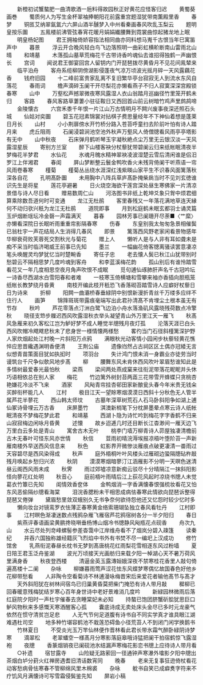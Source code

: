 <!-- { "loadSidebar": true } -->
　　新橙初试蟹螯肥一曲清歌酒一巵料得故园秋正好黄花应怪客归迟
　　黄蜀葵画巻
　　蜀质何人为写生金杯翠袖捧朝阳花前露重宫题湿犹带南薫殿里香
　　春梦
　　铜匜艾纳翠氤氲六六屏山酒半醺梦入中州看秦画春风吹乱玉梨云
　　题明皇按乐圗
　　五鳯楼前沸管弦春宵花暖月娟娟纎腰舞到霓裳曲惊起猪龙地上眠
　　明皇杨妃图
　　君王拥袖倚娇容指法相同曲亦同料想马嵬千古恨当年巳寓笛声中
　　暮景
　　浮云开合晚风轻白鸟飞边落照明一曲彩虹横畍断南山雷雨北山晴
　　和靖墓
　　木落孤山墓草荒梅花千古带诗香吟魂仙去谁招得独鹤一声幽恨长
　　宫词
　　闻说君王御宴回宫人留钥内门开琵琶拨尽黄昏月不见花间鳯辇来
　　临平泊舟
　　客舟系缆柳阴傍湖影侵蓬夜气凉万顷波光摇月碎一天风露藕花香
　　钱府旧园
　　十二峰前富贵家乱离不复旧繁华亭台寂寂无人到流水东风自落花
　　春雨词
　　檐声滴碎玉阑干开尽梨花亦懒看燕子不归人寂寞深深宫殿锁春寒
　　山中
　　万壑松声撼翠微夜寒风露湿人衣山翁踏月巡幽径竹里笼开鹤未归
　　客路
　　春风客路草萋萋小驻征鞍日又西回首山前云树暗竹鸡声里鹧鸪啼
　　金陵懐古
　　六宫禾黍千年恨一片江山万古情明月不闗兴废事夜深还照石头城
　　仙姑对奕圗
　　碧玉花冠素锦裳对拈棋子费思量经年不下神仙着想是蓬莱日月长
　　山村
　　小小荆扉傍水开竹桥分路入苍苔呼童扫去阶前叶怕有诗人踏月来
　　虎丘阻雨
　　石阑浸碧涧池空池外秋声万壑风人倚僧牕看风雨亭亭塔影有无中
　　山中秋夜
　　石床弹月鹤听琴玉宇凝秋絶点尘万里无云银汉淡一天风露湿星辰
　　寄别方兰室
　　醉下山楼客袂分杖藜犹带碧阑云归来纸帐眠清夜半梦梅花半梦君
　　水仙花
　　氷魂月魄水精神翠袂凌波湿楚云雪后清闲谁是侣汨罗江上伴湘君
　　春闺
　　屏山梦断整云鬟金鸭吹香火未残背倚阑干听燕语一帘风雨卷春寒
　　槿菊
　　槿菊丛丛绕水涯深红浅紫暎山家平生不识春风面篱落秋深各自花
　　孔明髙卧圗
　　未用胸中八阵兵草庐髙卧掩柴扄当时不见刘玄徳谁识先生是将星
　　莲花亭避暑
　　日火烧空海欲干莲宫深处昼生寒佛家一片清凉景借与诗人尽日看
　　赠易数周仁山
　　河洛图书非纸上乾坤爻象只胷中烦君细算乘除数吾道何时可变通
　　龙江无杜鹃
　　客里春残又一年落花满地草连天縁何不动归欤兴秖为龙江无杜鹃
　　道院即事
　　月到松庭鹤未眠玄都羽士诵灵篇玉炉烟断瑶坛冷金磬一声霜满天
　　暮春
　　园林芳事已阑珊开尽荼■〈艹縻〉亦懒看深院日长眠听雨重重帘影隔春寒
　　伤春
　　东皇别我太匆匆急景相催鬓已翁杜宇一声花结局人生消得几春风
　　即景
　　篱落西风野老家闲看景物感年华柳衰荷败芙蓉死交割秋光与菊花
　　赠上人
　　懒听人是与人非有耳如聋未是痴不采当时临济喝威王前事已先知
　　墨兰
　　一幅幽花倚客牕离骚读罢意凄凉笔头唤醒灵均梦犹忆当时楚畹香
　　寄任子忠
　　老去懐人鬓已秋江山犹带别时愁碧云不隔相思梦几度吟魂到客舟
　　和李蓝溪梅花韵
　　孤山别后有谁怜踏雪看花又一年几度相思空夜月角声吹恨不成眠
　　觅句逋仙琢肺肝声名千古冠吟坛一诗香尽西湖水白雪阳春和者难
　　一枝寒玉倚横塘和雪攀来袖亦香插向胆瓶笼纸帐长教梦绕月昏黄
　　南枝开编此枝开秖恐飞香落砌苔踏雪诗人应癖好杖藜日日为诗来
　　折柳
　　阳闗一曲灞桥春垂緑阴中别恨新漫折青丝千万缕多应绊不住行人
　　画笋
　　锦箨斑斑带露痕毫端写出此君孙清髙不肯埋尘土根本虽无有节存
　　秋吟
　　芦花零落点汀洲白鹭飞边泊小舟水落渔矶风露晓残荷数点冷擎秋
　　晓径支笻步屧迟西风吹露湿秋衣举头凝望青山外万里江天一雁飞
　　秋髙风急雁来初久客松江岂为鲈好梦不成人睡觉半牕残月夜灯孤
　　沦落天涯已白头西风吹帽冷飕飕悲秋未了悲身世一様情懐两様愁
　　畧彴当门石径斜槿篱深护野人家炊烟起处江村晚一片斜阳万点鸦
　　满眼秋光动客情小园闲步杕藜轻黄花憔悴应思晋纔遇渊明香便清
　　王荆公庙
　　遗像岿然占古祠区区土偶亦冠緌无言似想青苗策面目犹如执抝时
　　项羽台
　　失计鸿门恨未消一身霸业亦徒劳当时谩筑台千尺争似欹风地步髙
　　柳
　　腰舞东风未肯休西风吹叶翠眉愁谁知此是多情树最爱春光最怕秋
　　梁燕
　　梁间两处燕成窠来往衔泥带落花眤眤并头休巧语相依总在别人家
　　梅花
　　竹边篱外树封苔两蕋三花带雪开蜂蝶只贪桃杏艳嫌花冷淡不飞来
　　酒家
　　风飐青帘挂杏邨田家新酿瓮头春今年米贵无钱籴买醉衔杯能几人
　　江村
　　极目江天一望賖寒烟漠漠日西斜十分秋色无人管半属芦花半蓼花
　　西山韩太师坟
　　古墓年深草树荒石人石马卧斜阳争如湖上逋仙冢诗骨埋云万古香
　　床屏墨竹
　　淇澳新梢笔下分枕屏墨晕点寒云诗人纸帐眠清夜不梦梅花梦此君
　　和靖墓
　　西湖卜隐为诗忙吟到梅花字字香鹤不归来山寂寂梅边闲咏月昏黄
　　述懐
　　故乡迢逓几时还目断长江杳渺间一雁天边飞万里白云多处是青山
　　寓舍古木无叶
　　桃李门墙万柳青诗人茆屋独凄清檐前古木无春叶可怪东风亦世情
　　秋信
　　荳雨初晴浣溽埃报凉梧叶堕阶苔一声新雁南楼外早送西风信息来
　　秋色
　　虹影界开微惨淡雁痕点破更凄清一畨雨过天容碧尽是西风染得成
　　秋声
　　庭外梧桐叶叶风楼头过雁砌边蛩隔牕砧杵敲残月唤起乡愁归兴浓
　　秋阴
　　漠漠寒烟暗蓼汀江涵雁影不分明一天暝色迷清昼云阁西风雨未成
　　秋霁
　　雨过郊墟凉意新痴云驳尽十分晴隔江一抹斜阳影怪向蓼花红处明
　　秋音心
　　庭前梧叶雨晴后江上荻花风起时凉绕书牕人未觉葛衣竹簟已先知
　　闺情效香奁体
　　金鸭烟消一字香满懐春恨强梳妆看花又怕东风恶偷隔纱牕看海棠
　　泪浣香腮粉未干相思成病怯春寒此情欲向琵琶诉整得琵琶又倦弹
　　黛眉愁里敛双蛾别久无书争奈何欲待怨他还又忆怨时较少忆时多
　　懒向妆台对镜鸾罗衣怯薄正春寒黄金络索珊瑚坠独立春风看牡丹
　　江村即事
　　江村暝色渐凄迷数点残鸦杂雁飞雁宿芦花鸦宿树各分一半夕阳归
　　春日
　　紫燕评春语画梁黄鹂搀晓啭垂杨博山烟冷书牕静风飐瓶花点砚香
　　舟次九山
　　水云尽处列竒峰螺髻参差杳霭中江岸维舟看不了烟岚分碧入疎篷
　　读秦纪
　　并吞六国独称雄经籍灰飞烈焰中书外有书焚不尽一编圯上汉成功
　　修竹馆舍
　　乳燕衔泥春昼长枕书无梦到髙唐桃花红雨梨花雪相逐东风过粉墙
　　夏日陪王君玉泛舟鉴湖
　　波光万顷接天光画舫归来载夕阳一棹湖心天不暑万荷风里满身香
　　秋夜登西楼
　　清逼金英玉露漙姮娥深夜不禁寒桂花香里人敲句倚遍髙楼十二阑
　　杂咏
　　柳嫌暮雨莺声涩花怯东风蝶梦寒偶忆故国春色好他乡花柳带愁看
　　人非陶令空看菊诗不林逋漫咏梅晋宋后来爱花者输他髙节与髙才
　　天外斜阳犹在树林间宿鸟已归巢黄昏莫把柴门掩恐有诗人带月敲
　　穉柳已回春暖意残梅犹结岁寒心百年身世诗中老好景难消几度吟
　　新緑园林微雨后落红庭院夕阳时一声杜宇催春去贪睡棠妃未必知
　　持螯已饱团脐蟹斫脍犹思巨口鲈风物秋来多感慨天寒酒醒客心孤
　　囊底诗成无卖处床头金尽已多时元龙豪气依然在惯守清贫岂足悲
　　人无气节何足道腹有诗书自不同实学真才谁具眼江湖难遇杜司空
　　地多种竹堪容鹤池不栽莲恐碍鱼小径荒苔人不到闭门闲学换鹅书
　　竹林夏日
　　不受炎光玉万竿仙林便作晋林看此君长带氷霜气醉卧緑阴诗梦寒
　　滴翠松
　　老翠蟠空一様髙月分寒影落庭皋哦诗猛把阑干拍宿鹤惊飞露湿袍
　　夜牕
　　香篆烟销夜已阑砚池氷结漏声寒梅花影恋书牕上应待诗人带月看
　　○补遗
　　宿甘露寺
　　山险疑无路萦回一径通钟声寒瀑外墖影夕阳中牕出茶烟白垆分葑火红禅房遇耆旧清话数宵同
　　晚春
　　老来无复事狂逰倚杖看花动客愁病骨怯寒春不管柳绵风里木棉裘
　　杂咏
　　躭书自笑已成癖煑字符来不疗饥风月满懐诗可写雪霜侵鬓鉴先知
　　屏岩小稿
